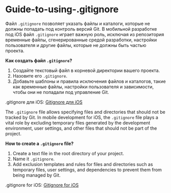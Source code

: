 # Guide-to-using-.gitignore

Файл `.gitignore` позволяет указать файлы и каталоги, которые не должны попадать под контроль версий Git. В мобильной разработке под iOS файл `.gitignore` играет важную роль, исключая из репозитория временные файлы, сгенерированные средой разработки, настройки пользователя и другие файлы, которые не должны быть частью проекта.

**Как создать файл `.gitignore`?**

1. Создайте текстовый файл в корневой директории вашего проекта.
2. Назовите его `.gitignore`.
3. Добавьте шаблоны и правила исключения файлов и каталогов, такие как временные файлы, настройки пользователя и зависимости, чтобы они не попадали под управление Git.

.gitignore для iOS: [Gitignore для iOS](https://janabil.notion.site/gitignore-04a28f9c1a3d4f279e38440622ab83f7?pvs=4)


The `.gitignore` file allows specifying files and directories that should not be tracked by Git. In mobile development for iOS, the `.gitignore` file plays a vital role by excluding temporary files generated by the development environment, user settings, and other files that should not be part of the project.

**How to create a `.gitignore` file?**

1. Create a text file in the root directory of your project.
2. Name it `.gitignore`.
3. Add exclusion templates and rules for files and directories such as temporary files, user settings, and dependencies to prevent them from being managed by Git.

.gitignore for iOS: [Gitignore for iOS](https://janabil.notion.site/gitignore-04a28f9c1a3d4f279e38440622ab83f7?pvs=4)
